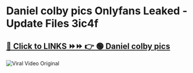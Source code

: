 
 # Daniel colby pics Onlyfans Leaked - Update Files 3ic4f

## <h2><a href="https://clipsfans.com/Daniel_colby_pics&ref=git">🔗 Click to LINKS ⏩⏩ 👉 🟢 Daniel colby pics </a></h2>

<a href="https://clipsfans.com/Daniel_colby_pics&ref=git" rel="nofollow" data-target="animated-image.originalLink"><img src="https://i.ibb.co.com/xMMVF88/686577567.gif" alt="Viral Video Original" style="max-width: 100%; display: inline-block;" data-target="animated-image.originalImage"></a>

